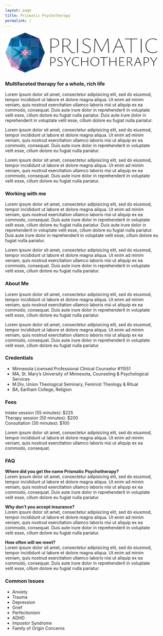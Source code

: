 ```yaml
---
layout: page
title: Prismatic Psychotherapy
permalink: /
---
```


![Prismatic Psychotherapy Logo](assets/img/prismatic-logo-web.png)

### Multifaceted therapy for a whole, rich life

Lorem ipsum dolor sit amet, consectetur adipisicing elit, sed do eiusmod, tempor incididunt ut labore et dolore magna aliqua. Ut enim ad minim veniam, quis nostrud exercitation ullamco laboris nisi ut aliquip ex ea commodo, consequat. Duis aute irure dolor in reprehenderit in voluptate velit esse, cillum dolore eu fugiat nulla pariatur. Duis aute irure dolor in reprehenderit in voluptate velit esse, cillum dolore eu fugiat nulla pariatur.

Lorem ipsum dolor sit amet, consectetur adipisicing elit, sed do eiusmod, tempor incididunt ut labore et dolore magna aliqua. Ut enim ad minim veniam, quis nostrud exercitation ullamco laboris nisi ut aliquip ex ea commodo, consequat. Duis aute irure dolor in reprehenderit in voluptate velit esse, cillum dolore eu fugiat nulla pariatur.

Lorem ipsum dolor sit amet, consectetur adipisicing elit, sed do eiusmod, tempor incididunt ut labore et dolore magna aliqua. Ut enim ad minim veniam, quis nostrud exercitation ullamco laboris nisi ut aliquip ex ea commodo, consequat. Duis aute irure dolor in reprehenderit in voluptate velit esse, cillum dolore eu fugiat nulla pariatur.

### Working with me
Lorem ipsum dolor sit amet, consectetur adipisicing elit, sed do eiusmod, tempor incididunt ut labore et dolore magna aliqua. Ut enim ad minim veniam, quis nostrud exercitation ullamco laboris nisi ut aliquip ex ea commodo, consequat. Duis aute irure dolor in reprehenderit in voluptate velit esse, cillum dolore eu fugiat nulla pariatur. Duis aute irure dolor in reprehenderit in voluptate velit esse, cillum dolore eu fugiat nulla pariatur. Duis aute irure dolor in reprehenderit in voluptate velit esse, cillum dolore eu fugiat nulla pariatur.

Lorem ipsum dolor sit amet, consectetur adipisicing elit, sed do eiusmod, tempor incididunt ut labore et dolore magna aliqua. Ut enim ad minim veniam, quis nostrud exercitation ullamco laboris nisi ut aliquip ex ea commodo, consequat. Duis aute irure dolor in reprehenderit in voluptate velit esse, cillum dolore eu fugiat nulla pariatur.

### About Me
Lorem ipsum dolor sit amet, consectetur adipisicing elit, sed do eiusmod, tempor incididunt ut labore et dolore magna aliqua. Ut enim ad minim veniam, quis nostrud exercitation ullamco laboris nisi ut aliquip ex ea commodo, consequat. Duis aute irure dolor in reprehenderit in voluptate velit esse, cillum dolore eu fugiat nulla pariatur.

Lorem ipsum dolor sit amet, consectetur adipisicing elit, sed do eiusmod, tempor incididunt ut labore et dolore magna aliqua. Ut enim ad minim veniam, quis nostrud exercitation ullamco laboris nisi ut aliquip ex ea commodo, consequat. Duis aute irure dolor in reprehenderit in voluptate velit esse, cillum dolore eu fugiat nulla pariatur.

### Credentials
- Minnesota Licensed Professional Clinical Counselor #11551
- MA, St. Mary’s University of Minnesota, Counseling & Psychological Services
- M.Div, Union Theological Seminary, Feminist Theology & Ritual
- BA, Earlham College, Religion

### Fees
Intake session (55 minutes): $225  
Therapy session (50 minutes): $200  
Consultation (30 minutes): $100  

Lorem ipsum dolor sit amet, consectetur adipisicing elit, sed do eiusmod, tempor incididunt ut labore et dolore magna aliqua. Ut enim ad minim veniam, quis nostrud exercitation ullamco laboris nisi ut aliquip ex ea commodo, consequat.

### FAQ

**Where did you get the name Prismatic Psychotherapy?**  
Lorem ipsum dolor sit amet, consectetur adipisicing elit, sed do eiusmod, tempor incididunt ut labore et dolore magna aliqua. Ut enim ad minim veniam, quis nostrud exercitation ullamco laboris nisi ut aliquip ex ea commodo, consequat. Duis aute irure dolor in reprehenderit in voluptate velit esse, cillum dolore eu fugiat nulla pariatur.

**Why don’t you accept insurance?**  
Lorem ipsum dolor sit amet, consectetur adipisicing elit, sed do eiusmod, tempor incididunt ut labore et dolore magna aliqua. Ut enim ad minim veniam, quis nostrud exercitation ullamco laboris nisi ut aliquip ex ea commodo, consequat. Duis aute irure dolor in reprehenderit in voluptate velit esse, cillum dolore eu fugiat nulla pariatur.

**How often will we meet?**  
Lorem ipsum dolor sit amet, consectetur adipisicing elit, sed do eiusmod, tempor incididunt ut labore et dolore magna aliqua. Ut enim ad minim veniam, quis nostrud exercitation ullamco laboris nisi ut aliquip ex ea commodo, consequat. Duis aute irure dolor in reprehenderit in voluptate velit esse, cillum dolore eu fugiat nulla pariatur.
 
### Common Issues
- Anxiety
- Trauma
- Depression
- Grief
- Perfectionism
- ADHD
- Impostor Syndrome
- Family of Origin Concerns
